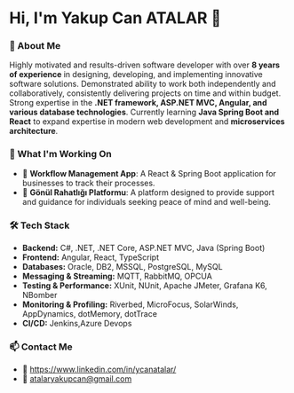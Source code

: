 # Hi, I'm Yakup Can ATALAR 👋

### 🚀 About Me
Highly motivated and results-driven software developer with over **8 years of experience** in designing, developing, and implementing innovative software solutions. Demonstrated ability to work both independently and collaboratively, consistently delivering projects on time and within budget. Strong expertise in the **.NET framework, ASP.NET MVC, Angular, and various database technologies**. Currently learning **Java Spring Boot and React** to expand expertise in modern web development and **microservices architecture**.

### 💼 What I'm Working On
- 🔄 **Workflow Management App**: A React & Spring Boot application for businesses to track their processes.
- 💙 **Gönül Rahatlığı Platformu**: A platform designed to provide support and guidance for individuals seeking peace of mind and well-being.


### 🛠 Tech Stack
- **Backend:** C#, .NET, .NET Core, ASP.NET MVC, Java (Spring Boot)
- **Frontend:** Angular, React, TypeScript
- **Databases:** Oracle, DB2, MSSQL, PostgreSQL, MySQL
- **Messaging & Streaming:** MQTT, RabbitMQ, OPCUA
- **Testing & Performance:** XUnit, NUnit, Apache JMeter, Grafana K6, NBomber
- **Monitoring & Profiling:** Riverbed, MicroFocus, SolarWinds, AppDynamics, dotMemory, dotTrace
- **CI/CD:** Jenkins,Azure Devops

### 📫 Contact Me
- 💼 https://www.linkedin.com/in/ycanatalar/
- 📧 atalaryakupcan@gmail.com

